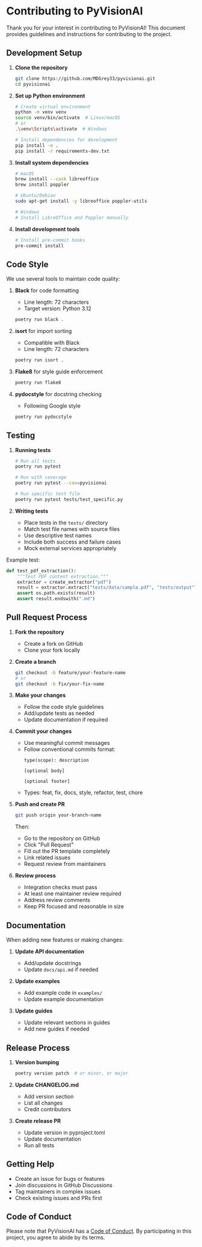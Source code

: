 # Contributing to PyVisionAI

Thank you for your interest in contributing to PyVisionAI! This document provides guidelines and instructions for contributing to the project.

## Development Setup

1. **Clone the repository**
   ```bash
   git clone https://github.com/MDGrey33/pyvisionai.git
   cd pyvisionai
   ```

2. **Set up Python environment**
   ```bash
   # Create virtual environment
   python -m venv venv
   source venv/bin/activate  # Linux/macOS
   # or
   .\venv\Scripts\activate  # Windows

   # Install dependencies for development
   pip install -e .
   pip install -r requirements-dev.txt
   ```

3. **Install system dependencies**
   ```bash
   # macOS
   brew install --cask libreoffice
   brew install poppler

   # Ubuntu/Debian
   sudo apt-get install -y libreoffice poppler-utils

   # Windows
   # Install LibreOffice and Poppler manually
   ```

4. **Install development tools**
   ```bash
   # Install pre-commit hooks
   pre-commit install
   ```

## Code Style

We use several tools to maintain code quality:

1. **Black** for code formatting
   - Line length: 72 characters
   - Target version: Python 3.12
   ```bash
   poetry run black .
   ```

2. **isort** for import sorting
   - Compatible with Black
   - Line length: 72 characters
   ```bash
   poetry run isort .
   ```

3. **Flake8** for style guide enforcement
   ```bash
   poetry run flake8
   ```

4. **pydocstyle** for docstring checking
   - Following Google style
   ```bash
   poetry run pydocstyle
   ```

## Testing

1. **Running tests**
   ```bash
   # Run all tests
   poetry run pytest

   # Run with coverage
   poetry run pytest --cov=pyvisionai

   # Run specific test file
   poetry run pytest tests/test_specific.py
   ```

2. **Writing tests**
   - Place tests in the `tests/` directory
   - Match test file names with source files
   - Use descriptive test names
   - Include both success and failure cases
   - Mock external services appropriately

Example test:
```python
def test_pdf_extraction():
    """Test PDF content extraction."""
    extractor = create_extractor("pdf")
    result = extractor.extract("tests/data/sample.pdf", "tests/output")
    assert os.path.exists(result)
    assert result.endswith(".md")
```

## Pull Request Process

1. **Fork the repository**
   - Create a fork on GitHub
   - Clone your fork locally

2. **Create a branch**
   ```bash
   git checkout -b feature/your-feature-name
   # or
   git checkout -b fix/your-fix-name
   ```

3. **Make your changes**
   - Follow the code style guidelines
   - Add/update tests as needed
   - Update documentation if required

4. **Commit your changes**
   - Use meaningful commit messages
   - Follow conventional commits format:
     ```
     type(scope): description

     [optional body]

     [optional footer]
     ```
   - Types: feat, fix, docs, style, refactor, test, chore

5. **Push and create PR**
   ```bash
   git push origin your-branch-name
   ```
   Then:
   - Go to the repository on GitHub
   - Click "Pull Request"
   - Fill out the PR template completely
   - Link related issues
   - Request review from maintainers

6. **Review process**
   - Integration checks must pass
   - At least one maintainer review required
   - Address review comments
   - Keep PR focused and reasonable in size

## Documentation

When adding new features or making changes:

1. **Update API documentation**
   - Add/update docstrings
   - Update `docs/api.md` if needed

2. **Update examples**
   - Add example code in `examples/`
   - Update example documentation

3. **Update guides**
   - Update relevant sections in guides
   - Add new guides if needed

## Release Process

1. **Version bumping**
   ```bash
   poetry version patch  # or minor, or major
   ```

2. **Update CHANGELOG.md**
   - Add version section
   - List all changes
   - Credit contributors

3. **Create release PR**
   - Update version in pyproject.toml
   - Update documentation
   - Run all tests

## Getting Help

- Create an issue for bugs or features
- Join discussions in GitHub Discussions
- Tag maintainers in complex issues
- Check existing issues and PRs first

## Code of Conduct

Please note that PyVisionAI has a [Code of Conduct](CODE_OF_CONDUCT.md). By participating in this project, you agree to abide by its terms.
